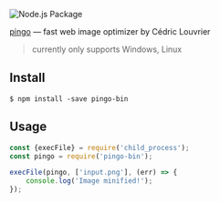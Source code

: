 ![Node.js Package](https://github.com/CT1994/pingo-bin/workflows/Node.js%20Package/badge.svg)

[pingo](https://css-ig.net/pingo) — fast web image optimizer by Cédric Louvrier

> currently only supports Windows, Linux

## Install

```
$ npm install -save pingo-bin
```

## Usage

```js
const {execFile} = require('child_process');
const pingo = require('pingo-bin');

execFile(pingo, ['input.png'], (err) => {
    console.log('Image minified!');
});
```

